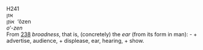 <body>
  <p>H241<br>  אזן  <br> אוֹזֶן  ‎  ‘ôzen  <br><i>o‘-zen </i><br>From <a href="h0238.htm">238</a>  <i>broadness</i>, that is, (concretely) the <i>ear</i> (from its form in man): - + advertise, audience, + displease, ear, hearing, + show.<br></p>
 </body>